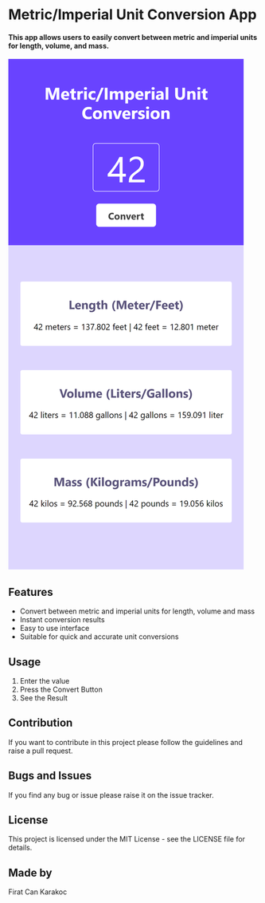 # Metric/Imperial Unit Conversion App

#### This app allows users to easily convert between metric and imperial units for length, volume, and mass.
![User Screen](/Unit%20Conversion%20Mobile%20Screenn.png "Metric and Imperial Unit Conversion App")
## Features
- Convert between metric and imperial units for length, volume and mass
- Instant conversion results
- Easy to use interface
- Suitable for quick and accurate unit conversions

## Usage
1. Enter the value
2. Press the Convert Button
3. See the Result

## Contribution
If you want to contribute in this project please follow the guidelines and raise a pull request.

## Bugs and Issues
If you find any bug or issue please raise it on the issue tracker.

## License
This project is licensed under the MIT License - see the LICENSE file for details.

## Made by
Firat Can Karakoc